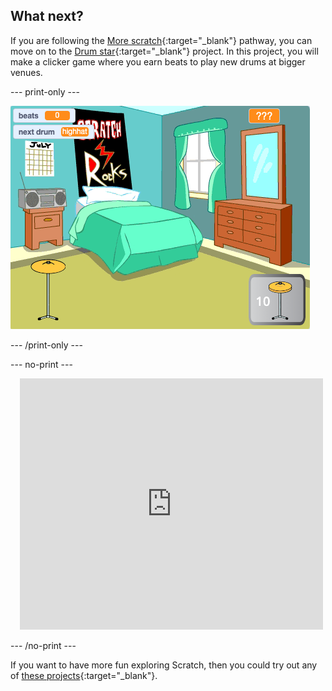 ## What next?

If you are following the [More scratch](https://projects.raspberrypi.org/en/raspberrypi/more-scratch){:target="_blank"} pathway, you can move on to the [Drum star](https://projects.raspberrypi.org/en/projects/drum-star){:target="_blank"} project. In this project, you will make a clicker game where you earn beats to play new drums at bigger venues.

--- print-only ---

![The Stage view of completed drum star project.](images/drum-star.png)

--- /print-only ---

--- no-print ---

<div class="scratch-preview" style="margin-left: 15px;">
  <iframe allowtransparency="true" width="485" height="402" src="https://scratch.mit.edu/projects/embed/522323676/?autostart=false" frameborder="0"></iframe>
</div>

--- /no-print ---

If you want to have more fun exploring Scratch, then you could try out any of [these projects](https://projects.raspberrypi.org/en/projects?software%5B%5D=scratch&curriculum%5B%5D=%201){:target="_blank"}.
